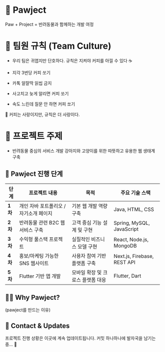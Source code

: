 # 🐾 Pawject
Paw + Project = 반려동물과 함께하는 개발 여정

# 👥 팀원 규칙 (Team Culture)
- 우리 팀은 귀엽지만 단호하다. 규칙은 지켜야 커피를 아낄 수 있다 ☕️

- 지각 3번당 커피 쏘기

- 카톡 알잘딱 읽씹 금지

- 사고치고 늦게 알리면 커피 쏘기

- 속도 느린데 질문 안 하면 커피 쏘기

🐶 커피는 사랑이지만, 규칙은 더 사랑이다.

# 🎯 프로젝트 주제
- 반려동물 중심의 서비스 개발 강아지와 고양이를 위한 따뜻하고 유용한 웹 생태계 구축

## 🐾 Pawject 진행 단계

| 단계 | 프로젝트 내용 | 목적 | 주요 기술 스택 |
|------|----------------|------|----------------|
| **1차** | 개인 자바 포트폴리오 / 자기소개 페이지 | 기본 웹 개발 역량 구축 | Java, HTML, CSS |
| **2차** | 반려동물 관련 B2C 웹 서비스 구축 | 고객 중심 기능 설계 및 구현 | Spring, MySQL, JavaScript |
| **3차** | 수익형 풀스택 프로젝트 | 실질적인 비즈니스 모델 구현 | React, Node.js, MongoDB |
| **4차** | 홍보/마케팅 가능한 SNS 웹사이트 | 사용자 참여 기반 플랫폼 구축 | Next.js, Firebase, REST API |
| **5차** | Flutter 기반 앱 개발 | 모바일 확장 및 크로스 플랫폼 대응 | Flutter, Dart |

## 🐶😺 Why Pawject?

(pawject를 만드는 이유)


## 💬 Contact & Updates
프로젝트 진행 상황은 이곳에 계속 업데이트됩니다. 커밋 하나하나에 발자국을 남기는 중... 🐾